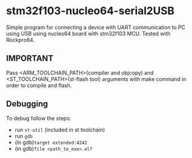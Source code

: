 # stm32f103-nucleo64-serial2USB
Simple program for connecting a device with UART communication to PC using USB using nucleo64 board with stm32f103 MCU. Tested with Rockpro64.

## IMPORTANT
Pass <ARM_TOOLCHAIN_PATH>(compiler and objcopy) and <ST_TOOLCHAIN_PATH>(st-flash tool) arguments with make command in order to compile and flash.

## Debugging
To debug follow the steps:
* run `st-util` (included in st toolchain)
* run `gdb`
* (in gdb)`target extended:4242`
* (in gdb)`file <path_to_exe>.elf`



